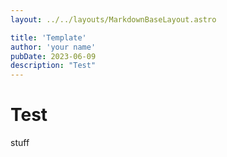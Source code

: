 ```yaml
---
layout: ../../layouts/MarkdownBaseLayout.astro

title: 'Template'
author: 'your name'
pubDate: 2023-06-09
description: "Test"
---
```


# Test

stuff
